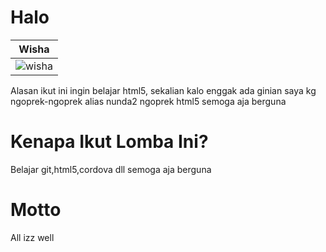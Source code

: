Halo
=====

| Wisha |
|--- |
|![wisha](http://teuacanboga.com/teuboga.jpeg) |

Alasan ikut ini ingin belajar html5, sekalian kalo enggak ada ginian saya kg ngoprek-ngoprek alias nunda2 ngoprek html5
semoga aja berguna

Kenapa Ikut Lomba Ini?
======================
Belajar git,html5,cordova dll semoga aja berguna

Motto
=====
All izz well

